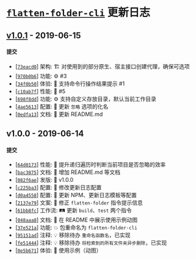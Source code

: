 # [`flatten-folder-cli`][flatten-folder-cli] 更新日志

## [v1.0.1](https://github.com/iTonyYo/flatten-folder-cli/compare/v1.0.0...v1.0.1) - 2019-06-15

#### 提交

- [[`73eacd0`](https://github.com/iTonyYo/flatten-folder-cli/commit/73eacd09eccbb1b8af7e6d4beff47c7d742f16da)] 架构: :building_construction: 对使用到的部分原生、宿主接口创建代理，确保可选项
- [[`970b0b6`](https://github.com/iTonyYo/flatten-folder-cli/commit/970b0b6761cb66c9d312659e30db986f04f504ae)] 功能: :gear: #3
- [[`34f0b50`](https://github.com/iTonyYo/flatten-folder-cli/commit/34f0b50f3166f5bcb5c3b58a9a65ff85f46cf701)] 体验: :children_crossing: 支持命令行操作结果提示 #1
- [[`c10ab7f`](https://github.com/iTonyYo/flatten-folder-cli/commit/c10ab7fe23cd8f0b68ed17605bb90ba0bcdccd86)] 性能: :racehorse: #5
- [[`698f8dd`](https://github.com/iTonyYo/flatten-folder-cli/commit/698f8dddafc2a1afd0674bed5c9272c8242dc6f3)] 功能: :gear: 支持自定义存放目录，默认当前工作目录
- [[`4ae5613`](https://github.com/iTonyYo/flatten-folder-cli/commit/4ae56136c2d1fcb985a293a66d87090e70427387)] 配置: :wrench: 更新 `忽略` 选项的化名
- [[`0edfa13`](https://github.com/iTonyYo/flatten-folder-cli/commit/0edfa130d31cfed392f8967628dda97483914bf3)] 文档: :memo: 更新 README.md
## v1.0.0 - 2019-06-14

#### 提交

- [[`64d0173`](https://github.com/iTonyYo/flatten-folder-cli/commit/64d0173720ba40918f211c9d3de9d6f901ed1c92)] 性能: :racehorse: 提升递归遍历时判断当前项目是否忽略的效率
- [[`bac3875`](https://github.com/iTonyYo/flatten-folder-cli/commit/bac3875a9710ac88d647c28fed67b3a5f0557a4a)] 文档: :memo: 增加 README.md 等文档
- [[`082f6ae`](https://github.com/iTonyYo/flatten-folder-cli/commit/082f6aec1b1b621bf8b4fc1ac3e1b11bc50cf24a)] 发版: :bookmark: v1.0.0
- [[`c225ba3`](https://github.com/iTonyYo/flatten-folder-cli/commit/c225ba3f1f9bfd01c8df6ba13a621b98211eddf6)] 配置: :wrench: 修改更新日志配置
- [[`d0a4558`](https://github.com/iTonyYo/flatten-folder-cli/commit/d0a4558d440e3f75b3187e7b7304fd0a66a4db76)] 配置: :wrench: 更新 NPM、更新日志模板等配置
- [[`2137e79`](https://github.com/iTonyYo/flatten-folder-cli/commit/2137e797f2b79d3808a83c26c502107fd20ad25c)] 文案: :speech_balloon: 修正 `flatten-folder` 指令提示信息
- [[`61bb8fc`](https://github.com/iTonyYo/flatten-folder-cli/commit/61bb8fc21925cd092fc1d0922466bd4666d7a6e5)] 工作流: :railway_track: 更新 `build`、`test` 两个指令
- [[`048aaa8`](https://github.com/iTonyYo/flatten-folder-cli/commit/048aaa86f7c70a139fd607cfa64b7dfb5772110e)] 文档: :memo: 在 README 中展示使用示例动图
- [[`37e521a`](https://github.com/iTonyYo/flatten-folder-cli/commit/37e521a0fdc7a3c9cc86fbffc8467c326dd78dd6)] 功能: :boom: 包重命名为 `flatten-folder-cli`
- [[`95151ad`](https://github.com/iTonyYo/flatten-folder-cli/commit/95151ad37cf43ce687a71c5d84470887ea720c05)] 注释: :bulb: 移除待办 `重命名函数名`，已实现
- [[`fe51444`](https://github.com/iTonyYo/flatten-folder-cli/commit/fe51444a69c863cb0204dbbfa29b8ce0d400c1ad)] 注释: :bulb: 移除待办 `将检索到的所有文件夹异步删除`，已实现
- [[`0e5b671`](https://github.com/iTonyYo/flatten-folder-cli/commit/0e5b671d93e81f6c7f76d4c06ceb59403dd859fa)] 体验: :children_crossing: 使用示例（动图）

[flatten-folder-cli]: https://github.com/iTonyYo/flatten-folder-cli
